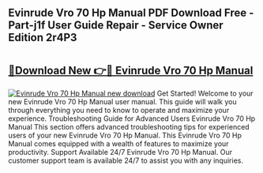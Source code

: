 ## Evinrude Vro 70 Hp Manual PDF Download Free - Part-j1f User Guide Repair - Service Owner Edition 2r4P3

# <h2><a href="http://bc60490.oget.top/?id=Evinrude+Vro+70+Hp+Manual">🔗Download New 👉🔴 Evinrude Vro 70 Hp Manual</a></h2>

[![Evinrude Vro 70 Hp Manual new download](https://i.imgur.com/5g1atiW.png)](http://bc60490.oget.top/?id=Evinrude+Vro+70+Hp+Manual)
Get Started! Welcome to your new Evinrude Vro 70 Hp Manual user manual. This guide will walk you through everything you need to know to operate and maximize your experience. Troubleshooting Guide for Advanced Users Evinrude Vro 70 Hp Manual This section offers advanced troubleshooting tips for experienced users of your new Evinrude Vro 70 Hp Manual. This Evinrude Vro 70 Hp Manual comes equipped with a wealth of features to maximize your productivity. Support Available 24/7 Evinrude Vro 70 Hp Manual. Our customer support team is available 24/7 to assist you with any inquiries.
